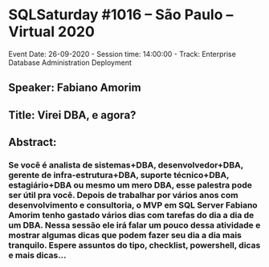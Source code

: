 # SQLSaturday #1016 – São Paulo – Virtual 2020
Event Date: 26-09-2020 - Session time: 14:00:00 - Track: Enterprise Database Administration  Deployment
## Speaker: Fabiano Amorim
## Title: Virei DBA, e agora?
## Abstract:
### Se você é analista de sistemas+DBA, desenvolvedor+DBA, gerente de infra-estrutura+DBA, suporte técnico+DBA, estagiário+DBA ou mesmo um mero DBA, esse palestra pode ser útil pra você. Depois de trabalhar por vários anos com desenvolvimento e consultoria, o MVP em SQL Server Fabiano Amorim tenho gastado vários dias com tarefas do dia a dia de um DBA. Nessa sessão ele irá falar um pouco dessa atividade e mostrar algumas dicas que podem fazer seu dia a dia mais tranquilo. Espere assuntos do tipo, checklist, powershell, dicas e mais dicas...
